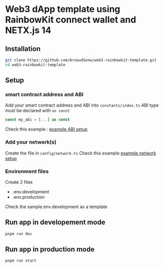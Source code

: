 # Web3 dApp template using RainbowKit connect wallet and NETX.js 14

## Installation

```bash
git clone https://github.com/ArnaudSene/web3-rainbowkit-template.git
cd web3-rainbowkit-template
```

## Setup

### smart contract address and ABI
Add your smart contract address and ABI into `constants/index.ts`
ABI type must be declared with `as const`

```typescript
const my_abi = [...] as const
```
Check this example : [example ABI setup](https://github.com/ArnaudSene/web3-connectKit-template/blob/5-example-with-apps/constants/index.ts)


### Add your network(s) 
Create the file in `config/network.ts`
Check this example [example network setup](https://github.com/ArnaudSene/web3-connectKit-template/blob/5-example-with-apps/config/network.ts)


### Environment files
Create 2 files
- .env.development
- .env.production

Check the sample.env.development as a template


## Run app in developement mode
```bash
pnpm run dev
```

## Run app in production mode
```bash
pnpm run start
```